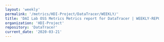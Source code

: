```yaml
---
layout: 'weekly'
permalink: '/metrics/HDI-Project/DataTracer/WEEKLY/'
title: 'DAI Lab OSS Metrics Metrics report for DataTracer | WEEKLY-REPORT-2020-03-21'
organization: 'HDI-Project'
repository: 'DataTracer'
current_date: '2020-03-21'
---
```


